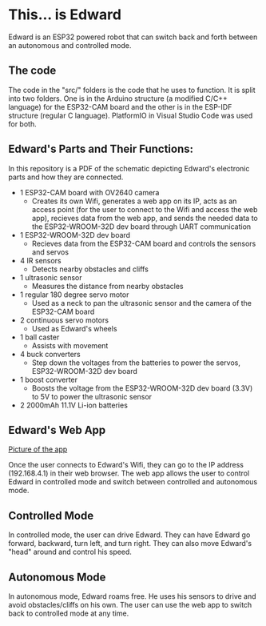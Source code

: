 # This... is Edward

Edward is an ESP32 powered robot that can switch back and forth between an autonomous and controlled mode. 

## The code

The code in the "src/" folders is the code that he uses to function. It is split into two folders. One is in the Arduino structure (a modified C/C++ language) for the ESP32-CAM board and the other is in the ESP-IDF structure (regular C language). PlatformIO in Visual Studio Code was used for both.

## Edward's Parts and Their Functions:

In this repository is a PDF of the schematic depicting Edward's electronic parts and how they are connected.
* 1 ESP32-CAM board with OV2640 camera
  * Creates its own Wifi, generates a web app on its IP, acts as an access point (for the user to connect to the Wifi and access the web app), recieves data from the web app, and sends the needed data to the ESP32-WROOM-32D dev board through UART communication
* 1 ESP32-WROOM-32D dev board
  * Recieves data from the ESP32-CAM board and controls the sensors and servos
* 4 IR sensors
  * Detects nearby obstacles and cliffs
* 1 ultrasonic sensor
  * Measures the distance from nearby obstacles
* 1 regular 180 degree servo motor
  * Used as a neck to pan the ultrasonic sensor and the camera of the ESP32-CAM board
* 2 continuous servo motors
  * Used as Edward's wheels
* 1 ball caster
  * Assists with movement
* 4 buck converters
  * Step down the voltages from the batteries to power the servos, ESP32-WROOM-32D dev board
* 1 boost converter
  * Boosts the voltage from the ESP32-WROOM-32D dev board (3.3V) to 5V to power the ultrasonic sensor
* 2 2000mAh 11.1V Li-ion batteries


## Edward's Web App

[Picture of the app](https://user-images.githubusercontent.com/55719532/191055793-7356e9bd-6d7e-492b-b6b2-d5128efd728e.jpeg)

Once the user connects to Edward's Wifi, they can go to the IP address (192.168.4.1) in their web browser. The web app allows the user to control Edward in controlled mode and switch between controlled and autonomous mode.

## Controlled Mode

In controlled mode, the user can drive Edward. They can have Edward go forward, backward, turn left, and turn right. They can also move Edward's "head" around and control his speed.

## Autonomous Mode

In autonomous mode, Edward roams free. He uses his sensors to drive and avoid obstacles/cliffs on his own. The user can use the web app to switch back to controlled mode at any time.



